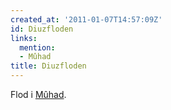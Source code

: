 ```yaml
---
created_at: '2011-01-07T14:57:09Z'
id: Diuzfloden
links:
  mention:
  - Mûhad
title: Diuzfloden
---
```


Flod i [Mûhad].

  [Mûhad]: Mûhad
